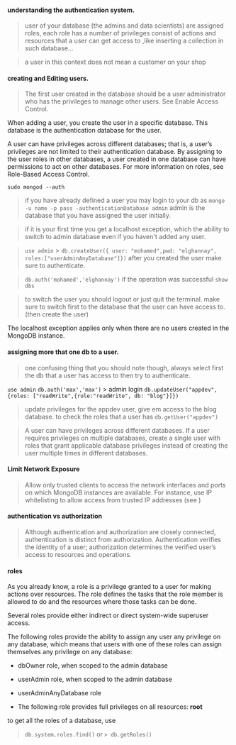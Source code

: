 #### understanding the authentication system.

> user of your database (the admins and data scientists) are assigned roles, each role has a number of privileges consist of actions and resources that a user can get access to ,like inserting a collection in such database...

> a user in this context does not mean a customer on your shop

#### creating and Editing users.

> The first user created in the database should be a user administrator who has the privileges to manage other users. See Enable Access Control.

When adding a user, you create the user in a specific database. This database is the authentication database for the user.

A user can have privileges across different databases; that is, a user’s privileges are not limited to their authentication database. By assigning to the user roles in other databases, a user created in one database can have permissions to act on other databases. For more information on roles, see Role-Based Access Control.

`sudo mongod --auth`

> if you have already defined a user you may login to your db as `mongo -u name -p pass -authenticationDatabase admin` admin is the database that you have assigned the user initially.

> if it is your first time you get a localhost exception, which the ability to switch to admin database even if you haven't added any user.

> `use admin` > `db.createUser({ user: "mohamed",pwd: "elghannay", roles:["userAdminAnyDatabase"]})`
> after you created the user make sure to authenticate.

> `db.auth('mohamed','elghannay')` if the operation was successful `show dbs`

> to switch the user you should logout or just quit the terminal.
> make sure to switch first to the database that the user can have access to.(then create the user)

The localhost exception applies only when there are no users created in the MongoDB instance.

#### assigning more that one db to a user.

> one confusing thing that you should note though, always select first the db that a user has access to then try to authenticate.

`use admin`
`db.auth('max','max')` > admin login
`db.updateUser("appdev",{roles: ["readWrite",{role:"readWrite", db: "blog"}]})`

> update privileges for the appdev user, give em access to the blog database.
> to check the roles that a user has `db.getUser("appdev")`

> A user can have privileges across different databases. If a user requires privileges on multiple databases, create a single user with roles that grant applicable database privileges instead of creating the user multiple times in different databases.

#### Limit Network Exposure 

> Allow only trusted clients to access the network interfaces and ports on which MongoDB instances are available. For instance, use IP whitelisting to allow access from trusted IP addresses (see )

#### authentication vs authorization

> Although authentication and authorization are closely connected, authentication is distinct from authorization. Authentication verifies the identity of a user; authorization determines the verified user’s access to resources and operations.

#### roles 

As you already know, a role is a privilege granted to a user for making actions over resources.
The role defines the tasks that the role member is allowed to do and the resources where those tasks can be done.

Several roles provide either indirect or direct system-wide superuser access.

The following roles provide the ability to assign any user any privilege on any database, which means that users with one of these roles can assign themselves any privilege on any database:

* dbOwner role, when scoped to the admin database
* userAdmin role, when scoped to the admin database
* userAdminAnyDatabase role

* The following role provides full privileges on all resources: **root**

to get all the roles of a database, use

> `db.system.roles.find()` or `> db.getRoles()`

